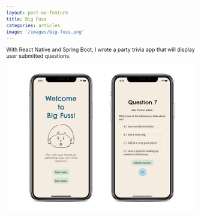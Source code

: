 ```yaml
---
layout: post-no-feature
title: Big Fuss
categories: articles
image: '/images/big-fuss.png'
---
```


With React Native and Spring Boot, I wrote a party trivia app that will display user submitted questions.

<p align="center">
<img src='/images/big-fuss.png' alt="" width="700px">
</p>
